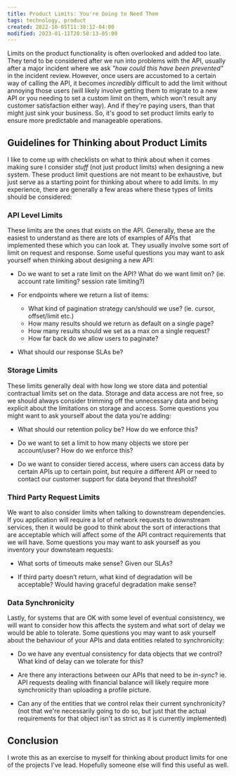 ```yaml
---
title: Product Limits: You're Going to Need Them
tags: technology, product
created: 2022-10-05T11:38:12-04:00
modified: 2023-01-11T20:58:13-05:00
---
```


Limits on the product functionality
is often overlooked and added too late.
They tend to be considered after we run into problems with the API,
usually after a major incident where we ask
_"how could this have been prevented"_ in the incident review.
However, once users are accustomed to a certain way of calling the API,
it becomes _incredibly_ difficult to add the limit without annoying those users
(will likely involve getting them to migrate to a new API or you needing to set a custom limit on them,
which won't result any customer satisfaction either way).
And if they're paying users, than that might just sink your business.
So, it's good to set product limits early to ensure more predictable and manageable operations.


## Guidelines for Thinking about Product Limits

I like to come up with checklists on what to think about when it comes making sure I consider _stuff_
(not just product limits) when designing a new system.
These product limit questions are not meant to be exhaustive,
but just serve as a starting point for thinking about where to add limits.
In my experience, there are generally a few areas where these types of limits should be considered:

### API Level Limits

These limits are the ones that exists on the API.
Generally, these are the easiest to understand
as there are lots of examples of APIs that implemented these
which you can look at.
They usually involve some sort of limit on request and response.
Some useful questions you may want to ask yourself when thinking about designing a new API:

- Do we want to set a rate limit on the API? What do we want limit on? (ie. account rate limiting? session rate limiting?)

- For endpoints where we return a list of items:
    - What kind of pagination strategy can/should we use? (ie. cursor, offset/limit etc.)
    - How many results should we return as default on a single page?
    - How many results should we set as a max on a single request?
    - How far back do we allow users to paginate?

- What should our response SLAs be?

### Storage Limits

These limits generally deal with how long we store data
and potential contractual limits set on the data.
Storage and data access are not free,
so we should always consider trimming off the unnecessary data
and being explicit about the limitations on storage and access.
Some questions you might want to ask yourself about the data you're adding:

- What should our retention policy be? How do we enforce this?

- Do we want to set a limit to how many objects we store per account/user? How do we enforce this?

- Do we want to consider tiered access, where users can access data by certain APIs up to certain point,
  but require a different API or need to contact our customer support for data beyond that threshold?

### Third Party Request Limits

We want to also consider limits when talking to downstream dependencies.
If you application will require a lot of network requests to downstream services,
then it would be good to think about the sort of interactions that are acceptable
which will affect some of the API contract requirements that we will have.
Some questions you may want to ask yourself as you inventory your downsteam requests:

- What sorts of timeouts make sense? Given our SLAs?

- If third party doesn’t return, what kind of degradation will be acceptable?
  Would having graceful degradation make sense?

### Data Synchronicity

Lastly, for systems that are OK with some level of eventual consistency,
we will want to consider how this affects the system
and what sort of delay we would be able to tolerate.
Some questions you may want to ask yourself about the behaviour of your APIs and data entities
related to synchronicity:

- Do we have any eventual consistency for data objects that we control? What kind of delay can we tolerate for this?

- Are there any interactions between our APIs that need to be _in-sync_?
  ie. API requests dealing with financial balance will likely require more synchronicity than uploading a profile picture.

- Can any of the entities that we control relax their current synchronicity?
  (not that we're necessarily going to do so,
  but just that the actual requirements for that object isn't as strict as it is currently implemented)

## Conclusion

I wrote this as an exercise to myself for thinking about product limits for one of the projects I've lead.
Hopefully someone else will find this useful as well.

<!--- 
Considerations

- Examples given on the program docs just specify entity limits. I’ve included other things like request timeouts and other product related SLA stuff (which arguably are also “product limits”, as it sets expectations on caller). It’s a question on scope… how much do we think these SLAs are important for availability?

_ For APIs that appear on web, we will likely want to follow some of Web’s SLAs (particularly in regards to the response time SLAs). 

_ I’m also thinking that there is not benefit (for us at least) to separating the API based on source that is calling it (ie. web, API, mobile etc). There might be benefits for other high priority apis (like authentication), but for us I think we can look at APIs as generally as possible.

- For newer services, it will be hard to figure out what our limits should be (as we don’t have established usage patterns). So for these, coming up with a limit based off of what we are expecting from the first iteration of the product should be fine. For example, for triage-assist-service, we can probably set our max limit to 20, as the only place where we’re using that service will only need 20 incidents. If the product changes, then we can consider changing this. Otherwise, we can probably also set an arbitrary larger limit (ie. 50), but the most important is that we’ve thought about and have set something relatively reasonable. 
-->
